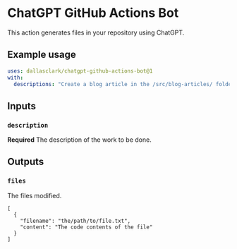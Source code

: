 # ChatGPT GitHub Actions Bot

This action generates files in your repository using ChatGPT.

## Example usage

```yaml
uses: dallasclark/chatgpt-github-actions-bot@1
with:
  descriptions: "Create a blog article in the /src/blog-articles/ folder about the latest trends in software development."
```

## Inputs

### `description`

**Required** The description of the work to be done.

## Outputs

### `files`

The files modified.

```
[
  {
    "filename": "the/path/to/file.txt",
    "content": "The code contents of the file"
  }
]
```
